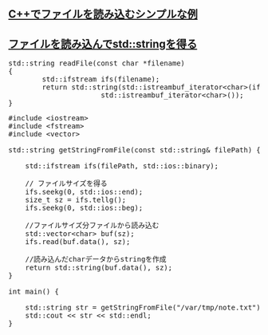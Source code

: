 ## [C++でファイルを読み込むシンプルな例](https://www.miraclelinux.com/tech-blog/1n4hgx)
## [ファイルを読み込んでstd::stringを得る](http://blog.cafeform.com/?p=1525)

<pre>
std::string readFile(const char *filename)
{
        std::ifstream ifs(filename);
        return std::string(std::istreambuf_iterator&lt;char&gt;(ifs),
                      std::istreambuf_iterator&lt;char&gt;());
}
</pre>

<pre>
#include &lt;iostream&gt;
#include &lt;fstream&gt;
#include &lt;vector&gt;
 
std::string getStringFromFile(const std::string& filePath) {
     
    std::ifstream ifs(filePath, std::ios::binary);
     
    // ファイルサイズを得る
    ifs.seekg(0, std::ios::end);
    size_t sz = ifs.tellg();
    ifs.seekg(0, std::ios::beg);
     
    //ファイルサイズ分ファイルから読み込む
    std::vector&lt;char&gt; buf(sz);
    ifs.read(buf.data(), sz);
     
    //読み込んだcharデータからstringを作成
    return std::string(buf.data(), sz);
}
 
int main() {
     
    std::string str = getStringFromFile("/var/tmp/note.txt");    
    std::cout << str << std::endl;
}
</pre>
